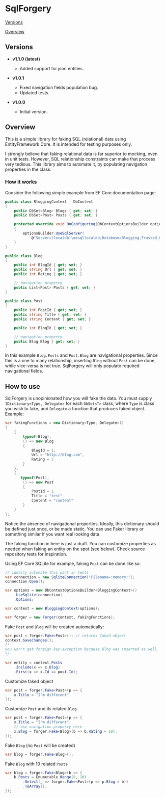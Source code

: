 # SqlForgery

[Versions](#versions)

[Overview](#overview)


## <a name="versions"></a> Versions

- **v1.1.0 (latest)**
    * Added support for json entities.

- **v1.0.1**
    * Fixed navigation fields population bug.
    * Updated tests.

- **v1.0.0**
    * Initial version.

## <a name="overview"></a> Overview
This is a simple library for faking SQL (relational) data using EntityFramework Core. It is intended for testing purposes only.

I strongly believe that faking relational data is far superior to mocking, even in unit tests. However, SQL relationship constraints can make that process very tedious. This library aims to automate it, by populating navigation properties in the class.

### How it works

Consider the following simple example from EF Core documentation page:

```csharp
public class BloggingContext : DbContext
{
    public DbSet<Blog> Blogs { get; set; }
    public DbSet<Post> Posts { get; set; }

    protected override void OnConfiguring(DbContextOptionsBuilder optionsBuilder)
    {
        optionsBuilder.UseSqlServer(
            @"Server=(localdb)\mssqllocaldb;Database=Blogging;Trusted_Connection=True;ConnectRetryCount=0");
    }
}

public class Blog
{
    public int BlogId { get; set; }
    public string Url { get; set; }
    public int Rating { get; set; }

    // navigation property
    public List<Post> Posts { get; set; }
}

public class Post
{
    public int PostId { get; set; }
    public string Title { get; set; }
    public string Content { get; set; }

    public int BlogId { get; set; }

    // navigation property
    public Blog Blog { get; set; }
}
```

In this example `Blog.Posts` and `Post.Blog` are navigational properties. Since this is a one to many relationship, inserting `Blog` without `Post` can be done, while vice-versa is not true. SqlForgery will only populate required navigational fields.

## How to use

SqlForgery is unopinionated how you will fake the data. You must supply `IDictionary<Type, Delegate>` for each `DbSet<T>` class, where `Type` is class you wish to fake, and `Delegate` a function that produces faked object. Example:

```csharp
var fakingFunctions = new Dictionary<Type, Delegate>()
{
    {
        typeof(Blog),
        () => new Blog
        {
            BlogId = 1,
            Url = "http://blog.com",
            Rating = 5
        }
    },
    {
       typeof(Post),
        () => new Post
        {
            PostId = 1
            Title = "test"
            Content = "content"
        }
    }
};
```
Notice the absence of navigational properties. Ideally, this dictionary should be defined just once, or be made static. You can use Faker library or something similar if you want real looking data.

The faking function in here is just a draft. You can customize properties as needed when faking an entity on the spot (see below). Check source repository tests for inspiration.

Using EF Core SQLite for example, faking `Post` can be done like so:
```csharp
// ideally automate this part in tests
var connection = new SqliteConnection("Filename=:memory:");
connection.Open();

var options = new DbContextOptionsBuilder<BloggingContext>()
    .UseSqlite(connection)
    .Options;

var context = new BloggingContext(options);

var forger = new Forger(context, fakingFunctions);
```

Fake `Post` and `Blog` will be created automatically:

```csharp
var post = forger.Fake<Post>(); // returns faked object
context.SaveChanges();
/*
you won't get foreign key exception because Blog was inserted as well.
*/

var entity = context.Posts
    .Include(x => x.Blog)
    .First(x => x.Id == post.Id);
```

Customize faked object

```csharp
var post = forger.Fake<Post>(p => {
    x.Title = "I'm different"
});
```

Customize `Post` and its related `Blog`

```csharp
var post = forger.Fake<Post>(p => {
    x.Title = "I'm different";
    // use navigation property here
    x.Blog = forger.Fake<Blog>(b => b.Rating = 10);
});
```

Fake `Blog` (no `Post` will be created)

```csharp
var blog = forger.Fake<Blog>();
```

Fake `Blog` with 10 related `Post`s

```csharp
var blog = forger.Fake<Blog>(b => {
    b.Posts = Enumerable.Range(0, 10)
        .Select(_ => forger.Fake<Post>(p => p.Blog = b))
        .ToArray();
});
```